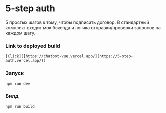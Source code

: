 # 5-step auth
5 простых шагов к тому, чтобы подписать договор. 
В стандартный комплект входит мок бэкенда и логика отправки/проверки запросов на каждом шагу.

### Link to deployed build
```
[Click]([https://chatbot-vue.vercel.app/](https://5-step-auth.vercel.app/))
```

### Запуск
```
npm run dev
```

### Билд
```
npm run build
```
